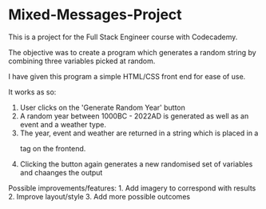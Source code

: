# Mixed-Messages-Project

This is a project for the Full Stack Engineer course with Codecademy. 

The objective was to create a program which generates a random string by combining three variables picked at random. 

I have given this program a simple HTML/CSS front end for ease of use. 

It works as so:
  1. User clicks on the 'Generate Random Year' button
  2. A random year between 1000BC  - 2022AD is generated as well as an event and a weather type.
  3. The year, event and weather are returned in a string which is placed in a <p> tag on the frontend.
  4. Clicking the button again generates a new randomised set of variables and chaanges the output

  Possible improvements/features:
    1. Add imagery to correspond with results
    2. Improve layout/style
    3. Add more possible outcomes
  
